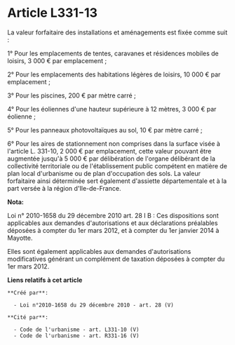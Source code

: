 # Article L331-13

La valeur forfaitaire des installations et aménagements est fixée comme suit : 

1° Pour les emplacements de tentes, caravanes et résidences mobiles de loisirs, 3 000 € par emplacement ; 

2° Pour les emplacements des habitations légères de loisirs, 10 000 € par emplacement ; 

3° Pour les piscines, 200 € par mètre carré ; 

4° Pour les éoliennes d'une hauteur supérieure à 12 mètres, 3 000 € par éolienne ; 

5° Pour les panneaux photovoltaïques au sol, 10 € par mètre carré ; 

6° Pour les aires de stationnement non comprises dans la surface visée à l'article L. 331-10, 2 000 € par emplacement, cette
valeur pouvant être augmentée jusqu'à 5 000 € par délibération de l'organe délibérant de la collectivité territoriale ou de
l'établissement public compétent en matière de plan local d'urbanisme ou de plan d'occupation des sols. La valeur forfaitaire
ainsi déterminée sert également d'assiette départementale et à la part versée à la région d'Ile-de-France.

**Nota:**

Loi n° 2010-1658 du 29 décembre 2010 art. 28 I B : Ces dispositions sont applicables aux demandes d'autorisations et aux
déclarations préalables déposées à compter du 1er mars 2012, et à compter du 1er janvier 2014 à Mayotte. 

Elles sont également applicables aux demandes d'autorisations modificatives générant un complément de taxation déposées à
compter du 1er mars 2012.

**Liens relatifs à cet article**

	**Créé par**:

	  - Loi n°2010-1658 du 29 décembre 2010 - art. 28 (V)

	**Cité par**:

	  - Code de l'urbanisme - art. L331-10 (V)
	  - Code de l'urbanisme - art. R331-16 (V)
